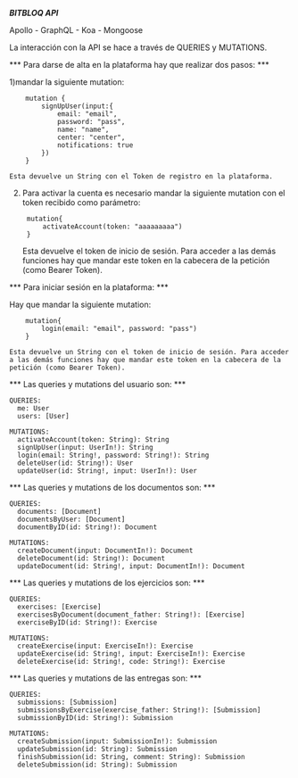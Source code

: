 ***BITBLOQ API***

Apollo - GraphQL - Koa - Mongoose

La interacción con la API se hace a través de QUERIES y MUTATIONS.


*** Para darse de alta en la plataforma hay que realizar dos pasos: ***

1)mandar la siguiente mutation:

        mutation {
            signUpUser(input:{
                email: "email",
                password: "pass",
                name: "name",
                center: "center",
                notifications: true
            })
        }

    Esta devuelve un String con el Token de registro en la plataforma.

2) Para activar la cuenta es necesario mandar la siguiente mutation con el token recibido como parámetro:

        mutation{
            activateAccount(token: "aaaaaaaaa")
        }

    Esta devuelve el token de inicio de sesión. Para acceder a las demás funciones hay que mandar este token en la cabecera de la petición (como Bearer Token).


*** Para iniciar sesión en la plataforma: ***

Hay que mandar la siguiente mutation: 

        mutation{
            login(email: "email", password: "pass")
        }

    Esta devuelve un String con el token de inicio de sesión. Para acceder a las demás funciones hay que mandar este token en la cabecera de la petición (como Bearer Token).


*** Las queries y mutations del usuario son: ***

    QUERIES:
      me: User
      users: [User]

    MUTATIONS:
      activateAccount(token: String): String
      signUpUser(input: UserIn!): String
      login(email: String!, password: String!): String
      deleteUser(id: String!): User
      updateUser(id: String!, input: UserIn!): User

*** Las queries y mutations de los documentos son: ***   

    QUERIES:
      documents: [Document]
      documentsByUser: [Document]
      documentByID(id: String!): Document
    
    MUTATIONS:
      createDocument(input: DocumentIn!): Document
      deleteDocument(id: String!): Document
      updateDocument(id: String!, input: DocumentIn!): Document


*** Las queries y mutations de los ejercicios son: ***   

    QUERIES:
      exercises: [Exercise]
      exercisesByDocument(document_father: String!): [Exercise]
      exerciseByID(id: String!): Exercise
    
    MUTATIONS:
      createExercise(input: ExerciseIn!): Exercise
      updateExercise(id: String!, input: ExerciseIn!): Exercise
      deleteExercise(id: String!, code: String!): Exercise

*** Las queries y mutations de las entregas son: ***   

    QUERIES:
      submissions: [Submission]
      submissionsByExercise(exercise_father: String!): [Submission]
      submissionByID(id: String!): Submission
    
    MUTATIONS:
      createSubmission(input: SubmissionIn!): Submission
      updateSubmission(id: String): Submission
      finishSubmission(id: String, comment: String): Submission
      deleteSubmission(id: String): Submission





